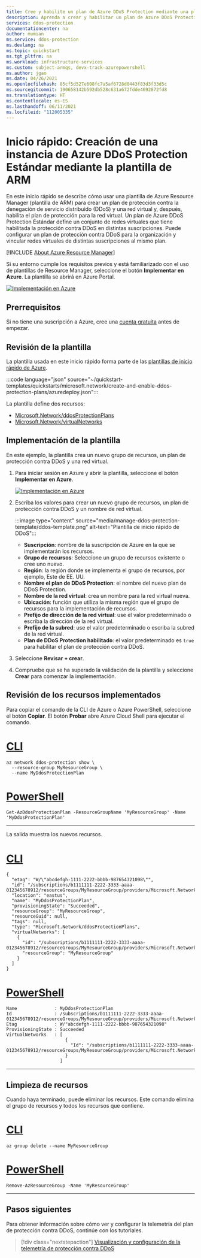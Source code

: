 ```yaml
---
title: Cree y habilite un plan de Azure DDoS Protection mediante una plantilla de Azure Resource Manager (plantilla de ARM).
description: Aprenda a crear y habilitar un plan de Azure DDoS Protection mediante una plantilla de Azure Resource Manager (plantilla de ARM).
services: ddos-protection
documentationcenter: na
author: mumian
ms.service: ddos-protection
ms.devlang: na
ms.topic: quickstart
ms.tgt_pltfrm: na
ms.workload: infrastructure-services
ms.custom: subject-armqs, devx-track-azurepowershell
ms.author: jgao
ms.date: 04/26/2021
ms.openlocfilehash: 85cf5d527e608fc7a5af6728d0443f83d3f33d5c
ms.sourcegitcommit: 190658142b592db528c631a672fdde4692872fd8
ms.translationtype: HT
ms.contentlocale: es-ES
ms.lasthandoff: 06/11/2021
ms.locfileid: "112005335"
---
```

# <a name="quickstart-create-an-azure-ddos-protection-standard-using-arm-template"></a>Inicio rápido: Creación de una instancia de Azure DDoS Protection Estándar mediante la plantilla de ARM

En este inicio rápido se describe cómo usar una plantilla de Azure Resource Manager (plantilla de ARM) para crear un plan de protección contra la denegación de servicio distribuido (DDoS) y una red virtual y, después, habilita el plan de protección para la red virtual. Un plan de Azure DDoS Protection Estándar define un conjunto de redes virtuales que tiene habilitada la protección contra DDoS en distintas suscripciones. Puede configurar un plan de protección contra DDoS para la organización y vincular redes virtuales de distintas suscripciones al mismo plan.

[!INCLUDE [About Azure Resource Manager](../../includes/resource-manager-quickstart-introduction.md)]

Si su entorno cumple los requisitos previos y está familiarizado con el uso de plantillas de Resource Manager, seleccione el botón **Implementar en Azure**. La plantilla se abrirá en Azure Portal.

[![Implementación en Azure](../media/template-deployments/deploy-to-azure.svg)](https://portal.azure.com/#create/Microsoft.Template/uri/https%3A%2F%2Fraw.githubusercontent.com%2FAzure%2Fazure-quickstart-templates%2Fmaster%2Fquickstarts%2Fmicrosoft.network%2Fcreate-and-enable-ddos-protection-plans%2Fazuredeploy.json)

## <a name="prerequisites"></a>Prerrequisitos

Si no tiene una suscripción a Azure, cree una [cuenta gratuita](https://azure.microsoft.com/free/?WT.mc_id=A261C142F) antes de empezar.

## <a name="review-the-template"></a>Revisión de la plantilla

La plantilla usada en este inicio rápido forma parte de las [plantillas de inicio rápido de Azure](https://azure.microsoft.com/resources/templates/create-and-enable-ddos-protection-plans).

:::code language="json" source="~/quickstart-templates/quickstarts/microsoft.network/create-and-enable-ddos-protection-plans/azuredeploy.json":::

La plantilla define dos recursos:

- [Microsoft.Network/ddosProtectionPlans](/azure/templates/microsoft.network/ddosprotectionplans)
- [Microsoft.Network/virtualNetworks](/azure/templates/microsoft.network/virtualnetworks)

## <a name="deploy-the-template"></a>Implementación de la plantilla

En este ejemplo, la plantilla crea un nuevo grupo de recursos, un plan de protección contra DDoS y una red virtual.

1. Para iniciar sesión en Azure y abrir la plantilla, seleccione el botón **Implementar en Azure**.

    [![Implementación en Azure](../media/template-deployments/deploy-to-azure.svg)](https://portal.azure.com/#create/Microsoft.Template/uri/https%3A%2F%2Fraw.githubusercontent.com%2FAzure%2Fazure-quickstart-templates%2Fmaster%2Fquickstarts%2Fmicrosoft.network%2Fcreate-and-enable-ddos-protection-plans%2Fazuredeploy.json)

1. Escriba los valores para crear un nuevo grupo de recursos, un plan de protección contra DDoS y un nombre de red virtual.

    :::image type="content" source="media/manage-ddos-protection-template/ddos-template.png" alt-text="Plantilla de inicio rápido de DDoS":::

    - **Suscripción**: nombre de la suscripción de Azure en la que se implementarán los recursos.
    - **Grupo de recursos**: Seleccione un grupo de recursos existente o cree uno nuevo.
    - **Región**: la región donde se implementa el grupo de recursos, por ejemplo, Este de EE. UU.
    - **Nombre el plan de DDoS Protection**: el nombre del nuevo plan de DDoS Protection.
    - **Nombre de la red virtual**: crea un nombre para la red virtual nueva.
    - **Ubicación**: función que utiliza la misma región que el grupo de recursos para la implementación de recursos.
    - **Prefijo de dirección de la red virtual**: use el valor predeterminado o escriba la dirección de la red virtual.
    - **Prefijo de la subred**: use el valor predeterminado o escriba la subred de la red virtual.
    - **Plan de DDoS Protection habilitado**: el valor predeterminado es `true` para habilitar el plan de protección contra DDoS.

1. Seleccione **Revisar + crear**.
1. Compruebe que se ha superado la validación de la plantilla y seleccione **Crear** para comenzar la implementación.

## <a name="review-deployed-resources"></a>Revisión de los recursos implementados

Para copiar el comando de la CLI de Azure o Azure PowerShell, seleccione el botón **Copiar**. El botón **Probar** abre Azure Cloud Shell para ejecutar el comando.

# <a name="cli"></a>[CLI](#tab/CLI)

```azurecli-interactive
az network ddos-protection show \
  --resource-group MyResourceGroup \
  --name MyDdosProtectionPlan
```

# <a name="powershell"></a>[PowerShell](#tab/PowerShell)

```azurepowershell-interactive
Get-AzDdosProtectionPlan -ResourceGroupName 'MyResourceGroup' -Name 'MyDdosProtectionPlan'
```

---

La salida muestra los nuevos recursos.

# <a name="cli"></a>[CLI](#tab/CLI)

```Output
{
  "etag": "W/\"abcdefgh-1111-2222-bbbb-987654321098\"",
  "id": "/subscriptions/b1111111-2222-3333-aaaa-012345678912/resourceGroups/MyResourceGroup/providers/Microsoft.Network/ddosProtectionPlans/MyDdosProtectionPlan",
  "location": "eastus",
  "name": "MyDdosProtectionPlan",
  "provisioningState": "Succeeded",
  "resourceGroup": "MyResourceGroup",
  "resourceGuid": null,
  "tags": null,
  "type": "Microsoft.Network/ddosProtectionPlans",
  "virtualNetworks": [
    {
      "id": "/subscriptions/b1111111-2222-3333-aaaa-012345678912/resourceGroups/MyResourceGroup/providers/Microsoft.Network/virtualNetworks/MyVNet",
      "resourceGroup": "MyResourceGroup"
    }
  ]
}
```

# <a name="powershell"></a>[PowerShell](#tab/PowerShell)

```Output
Name              : MyDdosProtectionPlan
Id                : /subscriptions/b1111111-2222-3333-aaaa-012345678912/resourceGroups/MyResourceGroup/providers/Microsoft.Network/ddosProtectionPlans/MyDdosProtectionPlan
Etag              : W/"abcdefgh-1111-2222-bbbb-987654321098"
ProvisioningState : Succeeded
VirtualNetworks   : [
                      {
                        "Id": "/subscriptions/b1111111-2222-3333-aaaa-012345678912/resourceGroups/MyResourceGroup/providers/Microsoft.Network/virtualNetworks/MyVNet"
                      }
                    ]
```

---

## <a name="clean-up-resources"></a>Limpieza de recursos

Cuando haya terminado, puede eliminar los recursos. Este comando elimina el grupo de recursos y todos los recursos que contiene.

# <a name="cli"></a>[CLI](#tab/CLI)

```azurecli-interactive
az group delete --name MyResourceGroup
```

# <a name="powershell"></a>[PowerShell](#tab/PowerShell)

```azurepowershell-interactive
Remove-AzResourceGroup -Name 'MyResourceGroup'
```

---

## <a name="next-steps"></a>Pasos siguientes

Para obtener información sobre cómo ver y configurar la telemetría del plan de protección contra DDoS, continúe con los tutoriales.

> [!div class="nextstepaction"]
> [Visualización y configuración de la telemetría de protección contra DDoS](telemetry.md)
